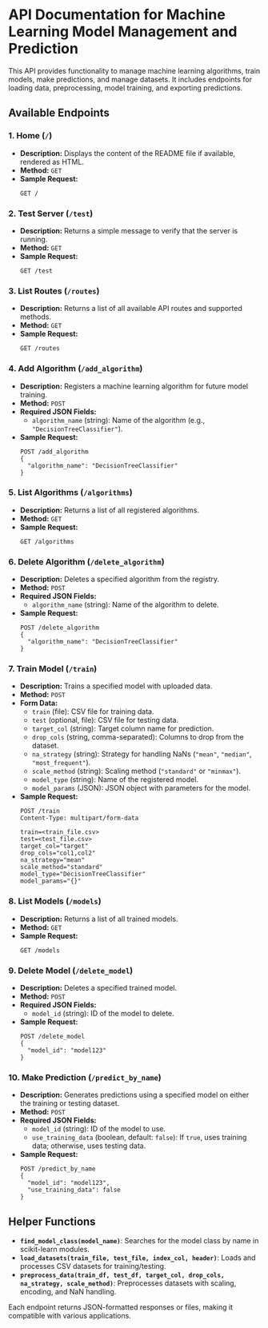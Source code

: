 # API Documentation for Machine Learning Model Management and Prediction

This API provides functionality to manage machine learning algorithms, train models, make predictions, and manage datasets. It includes endpoints for loading data, preprocessing, model training, and exporting predictions.

## Available Endpoints

### 1. Home (`/`)
- **Description:** Displays the content of the README file if available, rendered as HTML.
- **Method:** `GET`
- **Sample Request:**
  ```
  GET /
  ```

### 2. Test Server (`/test`)
- **Description:** Returns a simple message to verify that the server is running.
- **Method:** `GET`
- **Sample Request:**
  ```
  GET /test
  ```

### 3. List Routes (`/routes`)
- **Description:** Returns a list of all available API routes and supported methods.
- **Method:** `GET`
- **Sample Request:**
  ```
  GET /routes
  ```

### 4. Add Algorithm (`/add_algorithm`)
- **Description:** Registers a machine learning algorithm for future model training.
- **Method:** `POST`
- **Required JSON Fields:**
  - `algorithm_name` (string): Name of the algorithm (e.g., `"DecisionTreeClassifier"`).
- **Sample Request:**
  ```
  POST /add_algorithm
  {
    "algorithm_name": "DecisionTreeClassifier"
  }
  ```

### 5. List Algorithms (`/algorithms`)
- **Description:** Returns a list of all registered algorithms.
- **Method:** `GET`
- **Sample Request:**
  ```
  GET /algorithms
  ```

### 6. Delete Algorithm (`/delete_algorithm`)
- **Description:** Deletes a specified algorithm from the registry.
- **Method:** `POST`
- **Required JSON Fields:**
  - `algorithm_name` (string): Name of the algorithm to delete.
- **Sample Request:**
  ```
  POST /delete_algorithm
  {
    "algorithm_name": "DecisionTreeClassifier"
  }
  ```

### 7. Train Model (`/train`)
- **Description:** Trains a specified model with uploaded data.
- **Method:** `POST`
- **Form Data:**
  - `train` (file): CSV file for training data.
  - `test` (optional, file): CSV file for testing data.
  - `target_col` (string): Target column name for prediction.
  - `drop_cols` (string, comma-separated): Columns to drop from the dataset.
  - `na_strategy` (string): Strategy for handling NaNs (`"mean"`, `"median"`, `"most_frequent"`).
  - `scale_method` (string): Scaling method (`"standard"` or `"minmax"`).
  - `model_type` (string): Name of the registered model.
  - `model_params` (JSON): JSON object with parameters for the model.
- **Sample Request:**
  ```
  POST /train
  Content-Type: multipart/form-data

  train=<train_file.csv>
  test=<test_file.csv>
  target_col="target"
  drop_cols="col1,col2"
  na_strategy="mean"
  scale_method="standard"
  model_type="DecisionTreeClassifier"
  model_params="{}"
  ```

### 8. List Models (`/models`)
- **Description:** Returns a list of all trained models.
- **Method:** `GET`
- **Sample Request:**
  ```
  GET /models
  ```

### 9. Delete Model (`/delete_model`)
- **Description:** Deletes a specified trained model.
- **Method:** `POST`
- **Required JSON Fields:**
  - `model_id` (string): ID of the model to delete.
- **Sample Request:**
  ```
  POST /delete_model
  {
    "model_id": "model123"
  }
  ```

### 10. Make Prediction (`/predict_by_name`)
- **Description:** Generates predictions using a specified model on either the training or testing dataset.
- **Method:** `POST`
- **Required JSON Fields:**
  - `model_id` (string): ID of the model to use.
  - `use_training_data` (boolean, default: `false`): If `true`, uses training data; otherwise, uses testing data.
- **Sample Request:**
  ```
  POST /predict_by_name
  {
    "model_id": "model123",
    "use_training_data": false
  }
  ```

## Helper Functions

- **`find_model_class(model_name)`**: Searches for the model class by name in scikit-learn modules.
- **`load_datasets(train_file, test_file, index_col, header)`**: Loads and processes CSV datasets for training/testing.
- **`preprocess_data(train_df, test_df, target_col, drop_cols, na_strategy, scale_method)`**: Preprocesses datasets with scaling, encoding, and NaN handling.

Each endpoint returns JSON-formatted responses or files, making it compatible with various applications.
```